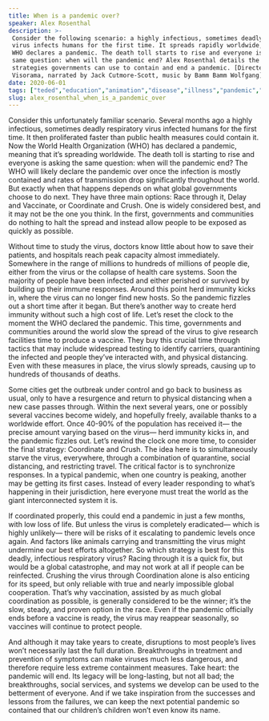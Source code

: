 ```yaml
---
title: When is a pandemic over?
speaker: Alex Rosenthal
description: >-
 Consider the following scenario: a highly infectious, sometimes deadly respiratory
 virus infects humans for the first time. It spreads rapidly worldwide, and the
 WHO declares a pandemic. The death toll starts to rise and everyone is asking the
 same question: when will the pandemic end? Alex Rosenthal details the three main
 strategies governments can use to contain and end a pandemic. [Directed by
 Visorama, narrated by Jack Cutmore-Scott, music by Bamm Bamm Wolfgang].
date: 2020-06-01
tags: ["teded","education","animation","disease","illness","pandemic","coronavirus","government","public-health","vaccines","health","history","science","biology"]
slug: alex_rosenthal_when_is_a_pandemic_over
---
```


Consider this unfortunately familiar scenario. Several months ago a highly infectious,
sometimes deadly respiratory virus infected humans for the first time. It then
proliferated faster than public health measures could contain it. Now the World Health
Organization (WHO) has declared a pandemic, meaning that it’s spreading worldwide. The
death toll is starting to rise and everyone is asking the same question: when will the
pandemic end? The WHO will likely declare the pandemic over once the infection is mostly
contained and rates of transmission drop significantly throughout the world. But exactly
when that happens depends on what global governments choose to do next. They have three
main options: Race through it, Delay and Vaccinate, or Coordinate and Crush. One is
widely considered best, and it may not be the one you think. In the first, governments and
communities do nothing to halt the spread and instead allow people to be exposed as
quickly as possible.

Without time to study the virus, doctors know little about how to save their patients,
and hospitals reach peak capacity almost immediately. Somewhere in the range of millions 
to hundreds of millions of people die, either from the virus or the collapse of health
care systems. Soon the majority of people have been infected and either perished or
survived by building up their immune responses. Around this point herd immunity kicks in,
where the virus can no longer find new hosts. So the pandemic fizzles out a short time
after it began. But there’s another way to create herd immunity without such a high cost
of life. Let’s reset the clock to the moment the WHO declared the pandemic. This time,
governments and communities around the world slow the spread of the virus to give
research facilities time to produce a vaccine. They buy this crucial time through tactics
that may include widespread testing to identify carriers, quarantining the infected and
people they’ve interacted with, and physical distancing. Even with these measures in place,
 the virus slowly spreads, causing up to hundreds of thousands of deaths.

Some cities get the outbreak under control and go back to business as usual, only to have
a resurgence and return to physical distancing when a new case passes through. Within the
next several years, one or possibly several vaccines become widely, and hopefully freely,
available thanks to a worldwide effort. Once 40-90% of the population has received it—
the precise amount varying based on the virus— herd immunity kicks in, and the pandemic
fizzles out. Let’s rewind the clock one more time, to consider the final strategy:
Coordinate and Crush. The idea here is to simultaneously starve the virus, everywhere,
through a combination of quarantine, social distancing, and restricting travel. The
critical factor is to synchronize responses. In a typical pandemic, when one country is
peaking, another may be getting its first cases. Instead of every leader responding to
what’s happening in their jurisdiction, here everyone must treat the world as the giant
interconnected system it is.

If coordinated properly, this could end a pandemic in just a few months, with low loss of
life. But unless the virus is completely eradicated— which is highly unlikely— there will
be risks of it escalating to pandemic levels once again. And factors like animals
carrying and transmitting the virus might undermine our best efforts altogether. So which
strategy is best for this deadly, infectious respiratory virus? Racing through it is a
quick fix, but would be a global catastrophe, and may not work at all if people can be
reinfected. Crushing the virus through Coordination alone is also enticing for its speed,
but only reliable with true and nearly impossible global cooperation. That’s why
vaccination, assisted by as much global coordination as possible, is generally considered
to be the winner; it’s the slow, steady, and proven option in the race. Even if the
pandemic officially ends before a vaccine is ready, the virus may reappear seasonally, so
 vaccines will continue to protect people.

And although it may take years to create, disruptions to most people’s lives won’t
necessarily last the full duration. Breakthroughs in treatment and prevention of symptoms
can make viruses much less dangerous, and therefore require less extreme containment
measures. Take heart: the pandemic will end. Its legacy will be long-lasting, but not all
bad; the breakthroughs, social services, and systems we develop can be used to the
betterment of everyone. And if we take inspiration from the successes and lessons from
the failures, we can keep the next potential pandemic so contained that our children’s
children won’t even know its name.

<!--
ad_duration=0
event="TED-Ed"
external_start_time=0
intro_duration=0
is_subtitle_required="False"
is_talk_featured="False"
language="en"
language_swap="False"
native_language="en"
number_of_related_talks=6
number_of_speakers=1
number_of_subtitled_videos=0
number_of_tags=14
number_of_talk_download_languages=11
number_of_talk_more_resources=0
number_of_talk_recommendations=0
number_of_talks_take_actions=0
post_ad_duration=0
published_timestamp="2020-06-01 17:10:48"
recording_date="2020-06-01"
speaker_description="Producer"
speaker_is_published=1
speaker_name="Alex Rosenthal"
talk_name="When is a pandemic over?"
talks_tags=["teded","education","animation","disease","illness","pandemic","coronavirus","government","public-health","vaccines","health","history","science","biology"]
url_photo_speaker="https://pe.tedcdn.com/images/ted/77f7d72948353b5a29b96eeefcdef099734e325f_254x191.jpg"
url_photo_talk="https://s3.amazonaws.com/talkstar-photos/uploads/72b71941-6594-476f-b4bf-80a7c5f919a5/pandemictextless.jpeg"
url_webpage="https://www.ted.com/talks/alex_rosenthal_when_is_a_pandemic_over"
video_type_name="TED-Ed Original"
-->